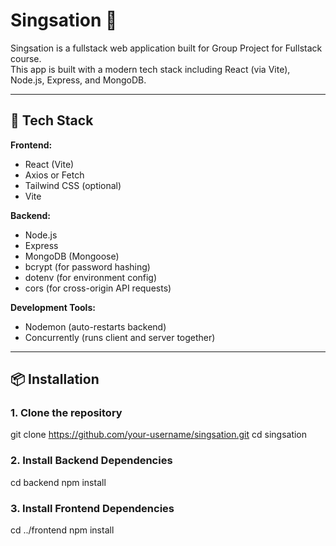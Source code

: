 # Singsation 🎤

Singsation is a fullstack web application built for Group Project for Fullstack course.  
This app is built with a modern tech stack including React (via Vite), Node.js, Express, and MongoDB.

---

## 🚀 Tech Stack

**Frontend:**
- React (Vite)
- Axios or Fetch
- Tailwind CSS (optional)
- Vite

**Backend:**
- Node.js
- Express
- MongoDB (Mongoose)
- bcrypt (for password hashing)
- dotenv (for environment config)
- cors (for cross-origin API requests)

**Development Tools:**
- Nodemon (auto-restarts backend)
- Concurrently (runs client and server together)

---

## 📦 Installation

### 1. Clone the repository
git clone https://github.com/your-username/singsation.git
cd singsation

### 2. Install Backend Dependencies

cd backend
npm install

### 3. Install Frontend Dependencies

cd ../frontend
npm install
